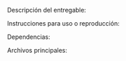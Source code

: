 Descripción del entregable:

Instrucciones para uso o reproducción:

Dependencias:

Archivos principales:
